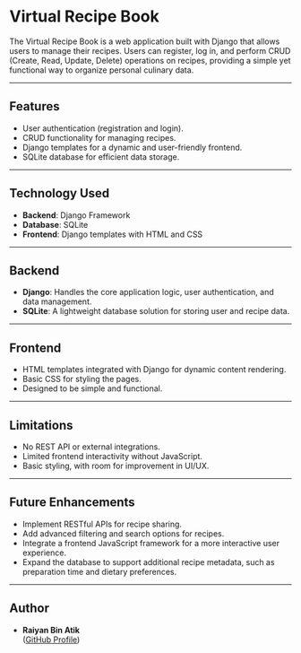 # Virtual Recipe Book

The Virtual Recipe Book is a web application built with Django that allows users to manage their recipes. Users can register, log in, and perform CRUD (Create, Read, Update, Delete) operations on recipes, providing a simple yet functional way to organize personal culinary data.

---

## Features

- User authentication (registration and login).
- CRUD functionality for managing recipes.
- Django templates for a dynamic and user-friendly frontend.
- SQLite database for efficient data storage.

---

## Technology Used

- **Backend**: Django Framework
- **Database**: SQLite
- **Frontend**: Django templates with HTML and CSS

---

## Backend

- **Django**: Handles the core application logic, user authentication, and data management.
- **SQLite**: A lightweight database solution for storing user and recipe data.

---

## Frontend

- HTML templates integrated with Django for dynamic content rendering.
- Basic CSS for styling the pages.
- Designed to be simple and functional.

---

## Limitations

- No REST API or external integrations.
- Limited frontend interactivity without JavaScript.
- Basic styling, with room for improvement in UI/UX.

---

## Future Enhancements

- Implement RESTful APIs for recipe sharing.
- Add advanced filtering and search options for recipes.
- Integrate a frontend JavaScript framework for a more interactive user experience.
- Expand the database to support additional recipe metadata, such as preparation time and dietary preferences.

---

## Author

- **Raiyan Bin Atik**  
  ([GitHub Profile](https://github.com/raiyan12999))
